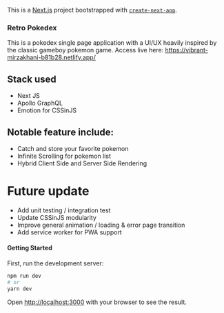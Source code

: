 This is a [Next.js](https://nextjs.org/) project bootstrapped with [`create-next-app`](https://github.com/vercel/next.js/tree/canary/packages/create-next-app).


### Retro Pokedex

This is a pokedex single page application with a UI/UX heavily inspired by the classic gameboy pokemon game.
Access live here: https://vibrant-mirzakhani-b81b28.netlify.app/

## Stack used
- Next JS
- Apollo GraphQL
- Emotion for CSSinJS

## Notable feature include:
- Catch and store your favorite pokemon
- Infinite Scrolling for pokemon list
- Hybrid Client Side and Server Side Rendering

# Future update 
- Add unit testing / integration test
- Update CSSinJS modularity
- Improve general animation / loading & error page transition
- Add service worker for PWA support

#### Getting Started

First, run the development server:

```bash
npm run dev
# or
yarn dev
```

Open [http://localhost:3000](http://localhost:3000) with your browser to see the result.
